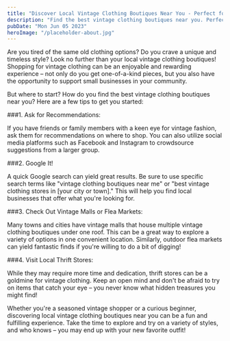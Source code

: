 ```yaml
---
title: "Discover Local Vintage Clothing Boutiques Near You - Perfect for Women"
description: "Find the best vintage clothing boutiques near you. Perfect for women who want a vintage look. Discover local shops near you!"
pubDate: "Mon Jun 05 2023"
heroImage: "/placeholder-about.jpg"
---
```


Are you tired of the same old clothing options? Do you crave a unique and timeless style? Look no further than your local vintage clothing boutiques! Shopping for vintage clothing can be an enjoyable and rewarding experience – not only do you get one-of-a-kind pieces, but you also have the opportunity to support small businesses in your community. 

But where to start? How do you find the best vintage clothing boutiques near you? Here are a few tips to get you started:

###1. Ask for Recommendations: 

If you have friends or family members with a keen eye for vintage fashion, ask them for recommendations on where to shop. You can also utilize social media platforms such as Facebook and Instagram to crowdsource suggestions from a larger group.

###2. Google It! 

A quick Google search can yield great results. Be sure to use specific search terms like &#34;vintage clothing boutiques near me&#34; or &#34;best vintage clothing stores in [your city or town].&#34; This will help you find local businesses that offer what you&#39;re looking for.

###3. Check Out Vintage Malls or Flea Markets: 

Many towns and cities have vintage malls that house multiple vintage clothing boutiques under one roof. This can be a great way to explore a variety of options in one convenient location. Similarly, outdoor flea markets can yield fantastic finds if you&#39;re willing to do a bit of digging!

###4. Visit Local Thrift Stores: 

While they may require more time and dedication, thrift stores can be a goldmine for vintage clothing. Keep an open mind and don&#39;t be afraid to try on items that catch your eye – you never know what hidden treasures you might find!

Whether you&#39;re a seasoned vintage shopper or a curious beginner, discovering local vintage clothing boutiques near you can be a fun and fulfilling experience. Take the time to explore and try on a variety of styles, and who knows – you may end up with your new favorite outfit!